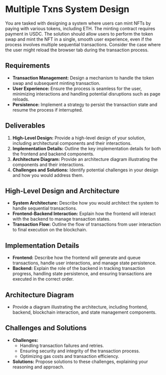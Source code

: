 # Multiple Txns System Design

You are tasked with designing a system where users can mint NFTs by paying with various tokens, including ETH. The minting contract requires payment in USDC. The solution should allow users to perform the token swap and mint the NFT in a single, smooth user experience, even if the process involves multiple sequential transactions. Consider the case where the user might reload the browser tab during the transaction process.

## Requirements

- **Transaction Management:** Design a mechanism to handle the token swap and subsequent minting transaction.
- **User Experience:** Ensure the process is seamless for the user, minimizing interactions and handling potential disruptions such as page reloads.
- **Persistence:** Implement a strategy to persist the transaction state and resume the process if interrupted.

## Deliverables

1. **High-Level Design:** Provide a high-level design of your solution, including architectural components and their interactions.
2. **Implementation Details:** Outline the key implementation details for both the frontend and backend components.
3. **Architecture Diagram:** Provide an architecture diagram illustrating the components and their interactions.
4. **Challenges and Solutions:** Identify potential challenges in your design and how you would address them.

## High-Level Design and Architecture

- **System Architecture:** Describe how you would architect the system to handle sequential transactions.
- **Frontend-Backend Interaction:** Explain how the frontend will interact with the backend to manage transaction states.
- **Transaction Flow:** Outline the flow of transactions from user interaction to final execution on the blockchain.

## Implementation Details

- **Frontend:** Describe how the frontend will generate and queue transactions, handle user interactions, and manage state persistence.
- **Backend:** Explain the role of the backend in tracking transaction progress, handling state persistence, and ensuring transactions are executed in the correct order.

## Architecture Diagram

- Provide a diagram illustrating the architecture, including frontend, backend, blockchain interaction, and state management components.

## Challenges and Solutions

- **Challenges:**
  - Handling transaction failures and retries.
  - Ensuring security and integrity of the transaction process.
  - Optimizing gas costs and transaction efficiency.
- **Solutions:** Propose solutions to these challenges, explaining your reasoning and approach.
